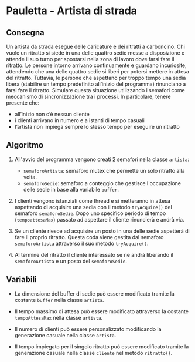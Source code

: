 # Pauletta - Artista di strada

## Consegna
Un artista da strada esegue delle caricature e dei ritratti a carboncino. Chi vuole un ritratto si siede in una delle quattro sedie messe a disposizione e attende il suo turno per spostarsi nella zona di lavoro dove farsi fare il ritratto. Le persone intorno arrivano continuamente e guardano incuriosite, attendendo che una delle quattro sedie si liberi per potersi mettere in attesa del ritratto. Tuttavia, le persone che aspettano per troppo tempo una sedia libera (stabilire un tempo predefinito all’inizio del programma) rinunciano a farsi fare il ritratto. Simulare questa situazione utilizzando i semafori come meccanismo di sincronizzazione tra i processi. In particolare, tenere presente che:
 - all’inizio non c’è nessun cliente
 - i clienti arrivano in numero e a istanti di tempo casuali
 - l’artista non impiega sempre lo stesso tempo per eseguire un ritratto


## Algoritmo

1. All'avvio del programma vengono creati 2 semafori nella classe `artista`:
    - `semaforoArtista`: semaforo mutex che permette un solo ritratto alla volta. 
    - `semaforoSedie`: semaforo a conteggio che gestisce l'occupazione delle sedie in base alla variabile `buffer`.

2. I clienti vengono istanziati come thread e si metteranno in attesa aspettando di acquisire una sedia con il metodo `tryAcquire()` del semaforo `semaforoSedie`. Dopo uno specifico periodo di tempo (`tempoattesaMax`) passato ad aspettare il cliente rinuncierà e andrà via.

3. Se un cliente riesce ad acquisire un posto in una delle sedie aspetterà di fare il proprio ritratto. Questa coda viene gestita dal semaforo `semaforoArtista` attraverso il suo metodo `tryAcquire()`.

4. Al termine del ritratto il cliente interessato se ne andrà liberando il `semaforoArtista` e un posto del `semaforoSedie`.

## Variabili

- La dimensione del buffer di sedie può essere modificato tramite la costante `buffer` nella classe `artista`.

- Il tempo massimo di attesa può essere modificato attraverso la costante `tempoAttesaMax` nella classe `artista`.

- Il numero di clienti può essere personalizzato modificando la generazione casuale nella classe `artista`.

- Il tempo impiegato per il singolo ritratto può essere modificato tramite la generazione casuale nella classe `cliente` nel metodo `ritratto()`.
